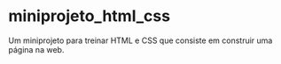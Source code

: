 # miniprojeto_html_css
Um miniprojeto para treinar HTML e CSS que consiste em construir uma página na web.
